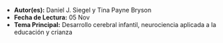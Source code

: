 - **Autor(es):** Daniel J. Siegel y Tina Payne Bryson
- **Fecha de Lectura:**  05 Nov
- **Tema Principal:** Desarrollo cerebral infantil, neurociencia aplicada a la educación y crianza

